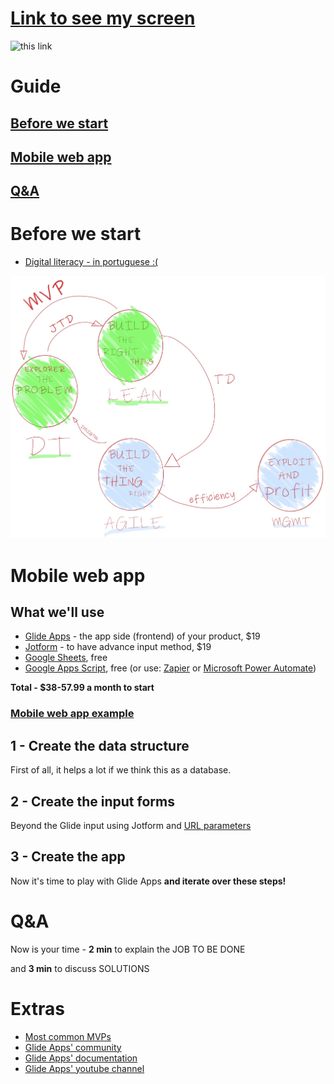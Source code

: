 # [Link to see my screen](https://zoom.us/j/634217994?pwd=UjYzb1BvckpHdjhXM2ROR3hSZDBqZz09)

![this link](http://api.qrserver.com/v1/create-qr-code/?size=650x5650&color=232B95&margin=30&data=https://mvp.without.dev/app/ "this link")

# Guide
## [Before we start](#before-we-start-1)
## [Mobile web app](#mobile-web-app-1)
## [Q&A](#qa-1)

# Before we start
  - [Digital literacy - in portuguese :(](http://productsandhacks.com/old/independencia-digital-para-empreendedores/)

![startup's paths](https://github.com/efremfilho/mvp.without.dev/blob/master/book/img/path-by-field.JPG?raw=true "startup's paths")

# Mobile web app

## What we'll use
  - [Glide Apps](https://glideapps.com) - the app side (frontend) of your product, $19
  - [Jotform](https://jotform.com) - to have advance input method, $19
  - [Google Sheets](https://www.google.com/sheets/about/), free
  - [Google Apps Script](https://developers.google.com/apps-script), free (or use: [Zapier](https://zapier.com/) or [Microsoft Power Automate](https://flow.microsoft.com/))
  
**Total - $38-57.99 a month to start**

### [Mobile web app example](https://lgbe.universidadeagora.com/app?ref=mvp.without.dev) 
    
## 1 - Create the data structure

First of all, it helps a lot if we think this as a database.

## 2 - Create the input forms

Beyond the Glide input using Jotform and [URL parameters](https://www.jotform.com/help/71-Prepopulating-Fields-to-Your-JotForm-via-URL-Parameters)

## 3 - Create the app

Now it's time to play with Glide Apps **and iterate over these steps!**

# Q&A
Now is your time - **2 min** to explain the JOB TO BE DONE 

and **3 min** to discuss SOLUTIONS

# Extras
  - [Most common MVPs](/most-common-mvps/)
  - [Glide Apps' community](https://community.glideapps.com)
  - [Glide Apps' documentation](https://docs.glideapps.com/all/)
  - [Glide Apps' youtube channel](https://www.youtube.com/channel/UCoPJeYPmYF_5CX9gbPHAG3Q)
